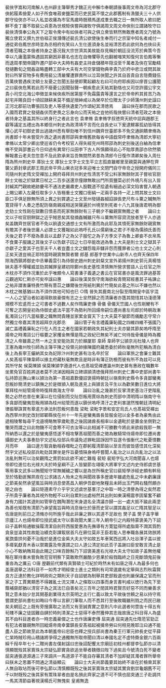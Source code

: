 <!-- { "loadSidebar": true } -->
裴俠字嵩和河南解人也州辟主簿舉秀才魏正光中解巾奉朝請後事周文帝為河北郡守俠躬履素儉愛人如子所食唯菽麥鹽菜而已吏民莫不懷之此郡舊制有漁獵夫三十人供郡守役俠亦不以入私並收庸為市官馬歲時既積馬遂成羣去職之日一無所取人歌曰肥鮮不食丁庸不取裴公貞恵為世規矩俠嘗與諸牧守俱謁周文周文命俠别立謂諸牧守曰裴俠清慎奉公為天下之冣令衆中有如俠者可與之俱立衆皆黙然無敢應者周文乃號為獨立使君又撰九世伯祖正侯潛傳述裴氏清公欲使後生奉而行之宗室中知名者咸付一通從弟伯鳳世彦時並為丞相府佐笑曰人生仕進須身名並裕清苦若此欲何為也俠曰夫清者蒞職之本儉者持身之基况我大宗世濟其美故能存見稱於朝廷没流芳於典策今吾幸以凢庸濫蒙殊遇固其窮困非慕名也志在自脩懼辱先也翻被嗤笑知復何言伯鳳等慚而退周孝閔帝踐阼遷户部中大夫時有姦吏主持倉儲積年隠没至千萬者及俠在官勵精發擿數旬之間姦盜略盡轉工部中大夫有大司空掌錢物典李貴乃於府中悲泣或問其故對曰所掌官物多有費用裴公清嚴懼遭罪責所以泣耳俠聞之許其自首貴自言隠費錢伍百萬俠嘗遇疾沈頓士友憂之忽聞五鼔便即驚起顧左右曰可向府耶疾因以瘳晋公護聞之曰裴俠危篤若此而不廢憂公因聞鼔聲一朝疾愈此天祐其勤恪也又司空許國公宇文貴小司空北海公申徴並来候俠疾所居第屋不免霜露貴等還言之於帝帝矜其貧苦乃為起宅并賜良田十頃奴隷耕耒莫不備足搢紳咸以為榮卒於位贈太子少師蒲州刺史諡曰正河北郡前功曹張回及吏人等感俠遺愛乃作頌紀其清徳焉　　論曰俠在郡而民歌之入國而君賞之發擿姦伏而吏畏之忘身向公而天祐之豈他術哉俠嘗曰清者蒞政之本儉者持身之基盖其所以終身行之者此言也
袁聿脩
袁聿脩字叔徳齊天統中詔與趙郡王叡等議定五禮出為本鄉信州刺史為政清靖不言而化自長史以下爰逮鰥寡孤幼皆得其懽心武平初御史普出過諸州悉有舉劾唯不到信州魏齊世臺郎多不免交通餉饋聿脩為尚書郎十年未嘗受升酒之遺尚書邢邵與聿脩舊款每省中語戱常呼聿脩為清郎大寧初聿脩以太常少卿出使巡省仍令考校官人得失經兖州時邢邵為刺史别後送白紬為信聿脩不受與邵書云今日仰過有異常行瓜田李下古人所慎願得此心不貽厚責邵亦欣然領解報書云老夫忽忽意不及此欽承来旨吾無間然弟昔為清郎今日復作清卿矣後入周仕隋為熊州刺史卒
庫狄士文
庫狄士文字士文生平立志孤直雖鄉里至親莫與通狎在齊襲父爵封章武郡王周武帝平齊山東衣冠多來迎唯士文閉門自守帝竒之授開府儀同三司隨州刺史隋文受襌加上開府尋拜貝州刺史性清苦不受公料家無餘財其子嘗啖官厨餅士文枷之於獄累日杖之二百歩送還京僮隷無敢出門所買鹽菜必於外境凡有出入皆封緘其門親故絶跡慶弔不通法吏嚴肅吏人股戰道不拾遺有細過必深文陷害嘗入朝遇上賜公卿入左藏任取多少人皆極重士文獨口銜絹一疋兩手各持一疋上問其故士文曰臣口手俱足餘無所須上異之别賞遺之士文至州發擿姦細諂諛長吏尺布斗粟之贓無所寛貸得千人奏之悉配防嶺南親戚相送哭聲遍於州境至則死者十八九其後唐君明為御史劾士文性剛在獄數日憤恚而死家無餘財有三子朝夕不繼親賔無贍之者　　論曰士文以子啖官厨餅獄之近乎賊恩矣其發摘姦贓雖尺布斗粟無所容貸流放者至千人亦過矣盖魏齊世居官者不免以餉遺交通想士文有所激而為此耶及其憤死家無餘財親賔無有贍其子者後世庸人必謂士文獲報如此嗚呼孔氏以儒窮後之君子不廢為儒顔氏善而夭後之君子不廢為善且以孟獻子之為父子服佗之為子方季文子為魯上卿妾不衣帛馬不食粟子服譏之其後文子以吿獻子囚之七日卒能改過為魯上大夫是則士文之獄其子亦獻子之愛其子也至夫千人者豈盡士文之讎怨哉非讎非怨而獲罪者公也士文之心則正矣天道豈禍正耶特當時親賔無賢者爾
郎基
郎基字世業中山新市人也齊天保四年除海西鎮將御史中丞畢義雲引為侍御史趙州刺史尉粲文宣外弟揚州刺史郭元真楊愔妹夫基不憚權威並劾其贓罪皇建初除鄭州長史基性清慎無所營求嘗語人云任官之所木枕亦不須作况重於此乎唯頗令人寫書潘子義遺之書云在官冩書亦是風流罪過基答云觀過知仁斯亦可矣卒諡曰惠　　論曰後漢吴恢守南海欲殺青簡冩經書其子祐諫止之祐非謂害廉特畏竹簡有薏苡之嫌爾後世用紙則異於竹簡矣此基之所以不嫌也然以木枕之微基猶以為不須作其他可知也巳
○隋
晉失其鹿南北分裂至隋開皇中區宇混一人心之望治者如渴得飲故豪傑有志之士坌然歸之而清廉者亦簉其間惜其功淺德薄規模不宏逺而士之可書者不過數人矣作隋廉吏傳
骨儀
骨儀天竺國人也性剛鯁有不可奪之志開皇初為侍御史處法平當不為勢利所回煬帝嗣位遷尚書左司郎於時朝政漸亂濁貨公行凡當樞要之職無問貴賤並家累金寳天下士大夫莫不變節而儀勵志守常介然獨立帝嘉其清苦超拜京兆郡丞　　論曰管子有言禮義廉恥國之四維四維不張國乃滅亡盖禮義廉恥之行在人而主之者在國家若朝政失其紀則士夫亦變其節矣嗚呼隋至煬帝之時濁貨公行樞要之家攫金無憚是隋之政紀已無矣不滅亡何待哉骨儀是時為獨清之人帝雖嘉之然一木之支安能効其力於顛厦耶
韋師
韋師字公頴京兆杜陵人也齊王憲為雍州牧引師為主簿平陳之役領元帥掾陳國府藏悉委於師秋毫無所犯稱為清白後上為長寧王儼納其女為妃除汴州刺史甚有治名卒於官　　論曰軍旅之會廉士難其人矣髙祖平陳韋師以掾主府藏秋毫無欺且是時非有簿正防檢而彼有所不為兹可以見其所守矣
侯莫陳頴
侯莫陳頴字遵道代人也髙祖受禪遷瀛州刺史甚有惠政在職數年坐累免官百姓將送者莫不流涕因相與立碑頌頴清徳俄拜邢州刺史仁夀中吏部尚書牛弘持節巡撫山東以頴治為第一髙祖嘉歎優詔褒揚時朝廷以嶺南刺史縣令多貪鄙蠻夷怨叛妙簡清吏以鎮撫之於是徴頴入朝及進見上與頴言及平生以為歡笑數日進位大將軍拜桂州縂管煬帝時復拜南海太守卒　　論曰治亂之幾甚於反掌清吏基治汙吏階亂勢之必然也昔在東漢以在位侵削而交阯怨叛用賈琮為刺史而部中清明隋以嶺南守令多貪鄙而蠻夷怨叛用頴為桂州縂管而遂以鎮伏嗚呼清汙之吏利害邈然惟朝廷清明紀律振舉誅賞有章逺方承法則怨叛何患哉
梁毗
梁毗字景和安定烏氏人也髙祖受襌出為西寧州刺史改封邯鄲縣侯在州十一年先是蠻夷酋長皆服金冠以金多者為豪雋由此遞相陵奪每尋干戈邉境略無寧歲毗患之後因諸酋長相率以金遺毗於是置金坐側對之慟哭而謂之曰此物饑不可食寒不可衣汝等以此相滅不可勝數今將此来欲殺我耶一無所納悉以還之於是蠻夷感悟遂不相攻擊髙祖聞而善之徴為散騎常侍煬帝即位遷尚書攝御史大夫事奏劾宇文述私役部兵帝議免述罪毗固諍因忤旨遂令張衡代之毗憂憤數月而卒　　論曰邊方冣貪動相吞噬毗之在郡躬履清節諭以至言而彼皆感悟其化深矣然宇文述私役部兵毗劾其罪坐是忤旨憂憤隕身嗚呼嘗聞人亂治之以兵兵亂治之以法法亂則無可以治矣觀隋之賞罰如此欲不滅亡難哉
裴矩
裴矩字弘大河南聞喜人也煬帝即位進位右光禄大夫於時皇綱不正人皆變節左翊衛大將軍宇文述内史侍郎虞世基等用事文武多以賄聞矩守常無贓穢之響以是為世所稱史官曰裴矩學渉經史頗有幹局至於恪勤匪懈夙夜在公求諸古人殆未之有與聞政事多歴歲年雖處危亂之中未虧廉謹之節美矣然承望風旨與時消息使髙昌入朝伊吾獻地聚糧且未師出玉門闗右騷然頗亦矩之由也　　論曰矩遵素守介乎宇文述虞世基羣汙之中取一時之清譽為得之矣然君子所貴乎廉者為其視外物輕不以利自累則出處裕然其出則如東漢楊震李固輩奮不顧身有力國計其退則如管寧在魏陶潛在宋身退名全清議亦歸一出一處大抵不踰此兩塗為善也矩既有清節乃承望風旨與時消息後仕於唐而史官以謂其姦足以亡隋其智足以佐唐是則前日之清脩亦何所施乎哉此非廉之罪以其道不足故也
樊子盖
樊子盖字華宗廬江人也煬帝即位授武威太守以善政聞大業三年入朝帝引之内殿特蒙褒美乃下詔曰子盖幹局通敏操履清潔自剖符西服愛惠為先撫導有方寛猛得所處脂膏不潤其質酌貪泉豈渝其性故能治績克彰課冣居首凡在厥位莫非王臣若能人思奉職各展其效朕將冕旒埀拱何憂不治哉於是進位金紫大夫太守如故五年車駕西巡將入吐谷渾子盖以彼多瘴氣獻青木香以禦霧露及帝還謂之曰人道公清定如此否子盖謝曰臣安敢言清止是小心不敢納賄耳由此賜之口味百餘斛乃下詔褒美進右光禄大夫太守如故子盖無他權略在軍持重未嘗負敗蒞官明察下莫敢欺然嚴酷少恩果於殺戮臨終之日見斷頭鬼前後重沓為之厲云
○唐
歴觀前代類有真賢碩士可紀於時然未有如唐之得人為最多何也盖唐選舉之法科目不一如秀才明經俊士進士之類則有司常選歲有定舉與志烈秋霜賢良方正達於教化詳明政術之類則天子自詔號為制舉其吏部銓選也則嚴保識之官而刑家之子工賈異類悉不得雜亂士流又擇人之條取以四事而身言書判咸以徳行為先下至蔭補齋郎猶以清官子為之其法巳自善矣况三百年之間其時君賢否好惡不同而樂善求賢之意未始少怠其開基創業得太宗英明之主行仁義以致太平故後世頼之易以持守焉嘗謂吏部尚書杜如晦曰今専以言辭刀筆取人而不悉其行至後敗職雖刑戮之而民已敝矣夫朝廷之上既有旁搜廣取之法而又有至誠責實之意則凡中此選者何啻抜十得五有茍賤不廉之徒固難自肆於時則清潔之士惡得不泰然獲伸其志哉故唐之科目得人為盛其不由科目進者亦一時忠義豪傑之士也作唐廉吏傳
屈突通
屈突通先仕隋蒞官勁正有犯法者雖親無所回縱煬帝南幸畱鎮長安髙祖起被擒帝勞曰何相見晚耶泣曰通不能盡人臣之節故至此為本朝羞帝曰忠臣也釋之授兵部尚書為秦王行軍元帥長史從平薛仁杲時賊珍用山積諸將爭得之通獨無所取帝聞曰清以奉國名定不虚特賚金銀六百兩綵千叚卒年七十二贈尚書左僕射諡曰忠後詔配饗太宗廟廷初桂州都督李弘節亦以清慎顯既殁其家賣珠太宗疑弘節實貪欲追坐舉者魏徴曰陛下過矣且今號清白死不變者屈突通張道源通三子來調共一馬道源子不能自存審其清者不加卹疑其濁者罪所舉帝曰朕未之思置不問通之清益顯云　　論曰士大夫尚節義要其始終不渝在於檢束其家人無自取坫而後可李弘節以清慎顯既殁之後其家賣珠太宗疑其實貪劉崇龜姻舊不可干以財既殁之後其家有鬻珠翠者由是名損此齊家之道不可不慎也屈突通三子赴調共一馬其清節益著視漢楊氏可無愧矣
皇甫無逸
